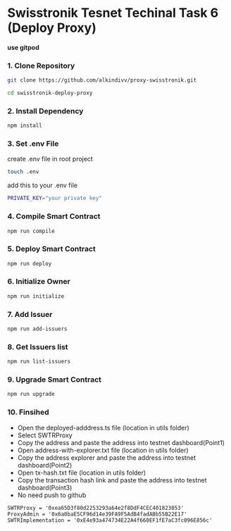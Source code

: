 # Swisstronik Tesnet Techinal Task 6 (Deploy Proxy)

**use gitpod**


### 1. Clone Repository

```bash
git clone https://github.com/alkindivv/proxy-swisstronik.git
```

```bash
cd swisstronik-deploy-proxy
```

### 2. Install Dependency

```bash
npm install
```

### 3. Set .env File

create .env file in root project

```bash
touch .env
```

add this to your .env file

```bash
PRIVATE_KEY="your private key"
```

### 4. Compile Smart Contract

```bash
npm run compile
```

### 5. Deploy Smart Contract

```bash
npm run deploy
```

### 6. Initialize Owner

```bash
npm run initialize
```

### 7. Add Issuer

```bash
npm run add-issuers
```

### 8. Get Issuers list

```bash
npm run list-issuers
```

### 9. Upgrade Smart Contract

```bash
npm run upgrade
```

### 10. Finsihed

- Open the deployed-adddress.ts file (location in utils folder)
- Select SWTRProxy
- Copy the address and paste the address into testnet dashboard(Point1)
- Open address-with-explorer.txt file (location in utils folder)
- Copy the address explorer and paste the address into testnet dashboard(Point2)
- Open tx-hash.txt file (location in utils folder)
- Copy the transaction hash link and paste the address into testnet dashboard(Point3)
- No need push to github

```
SWTRProxy = '0xea65D3f80d2253293a64e2f8DdF4CEC401823053'
ProxyAdmin = '0x6a0baE5CF96d14e39FA9F5AdB4fadABb55B22E17'
SWTRImplementation = '0xE4e93a474734E22A4f660EF1fE7aC3fc096E856c'
```
